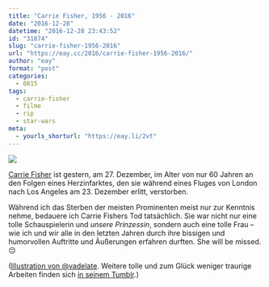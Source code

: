 ```yaml
---
title: "Carrie Fisher, 1956 - 2016"
date: "2016-12-28"
datetime: "2016-12-28 23:43:52"
id: "31874"
slug: "carrie-fisher-1956-2016"
url: "https://eay.cc/2016/carrie-fisher-1956-2016/"
author: "eay"
format: "post"
categories:
  - 0815
tags:
  - carrie-fisher
  - filme
  - rip
  - star-wars
meta:
  - yourls_shorturl: "https://eay.li/2vt"
---
```


![](https://eay.cc/uploads/2016/rip-carrie-fisher.jpg)

[Carrie Fisher](https://de.wikipedia.org/wiki/Carrie_Fisher) ist gestern, am 27. Dezember, im Alter von nur 60 Jahren an den Folgen eines Herzinfarktes, den sie während eines Fluges von London nach Los Angeles am 23. Dezember erlitt, verstorben.

Während ich das Sterben der meisten Prominenten meist nur zur Kenntnis nehme, bedauere ich Carrie Fishers Tod tatsächlich. Sie war nicht nur eine tolle Schau­spielerin und _unsere Prinzessin_, sondern auch eine tolle Frau – wie ich und wir alle in den letzten Jahren durch ihre bissigen und humorvollen Auftritte und Äußerungen erfahren durften. She will be missed. 😔

([Illustration von @vadelate](https://twitter.com/vadelate/status/813902752225103872). Weitere tolle und zum Glück weniger traurige Arbeiten finden sich [in seinem Tumblr](http://vadelate.tumblr.com/).)

